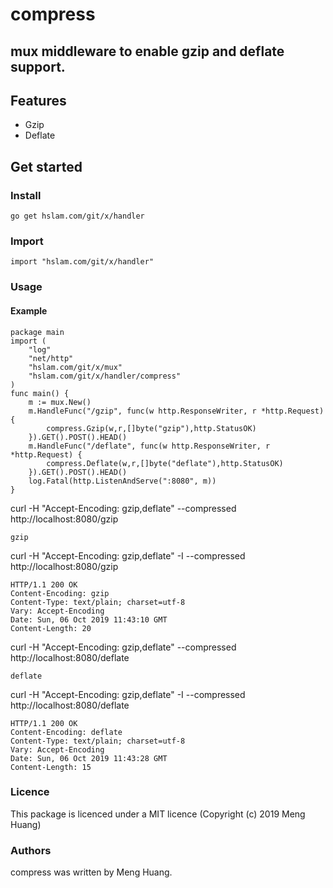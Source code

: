 # compress
## mux middleware to enable gzip and deflate support.

## Features

* Gzip
* Deflate

## Get started

### Install
```
go get hslam.com/git/x/handler
```
### Import
```
import "hslam.com/git/x/handler"
```
### Usage
#### Example
```
package main
import (
	"log"
	"net/http"
	"hslam.com/git/x/mux"
	"hslam.com/git/x/handler/compress"
)
func main() {
	m := mux.New()
	m.HandleFunc("/gzip", func(w http.ResponseWriter, r *http.Request) {
		compress.Gzip(w,r,[]byte("gzip"),http.StatusOK)
	}).GET().POST().HEAD()
	m.HandleFunc("/deflate", func(w http.ResponseWriter, r *http.Request) {
		compress.Deflate(w,r,[]byte("deflate"),http.StatusOK)
	}).GET().POST().HEAD()
	log.Fatal(http.ListenAndServe(":8080", m))
}
```
curl -H "Accept-Encoding: gzip,deflate" --compressed http://localhost:8080/gzip
```
gzip
```

curl -H "Accept-Encoding: gzip,deflate" -I  --compressed http://localhost:8080/gzip
```
HTTP/1.1 200 OK
Content-Encoding: gzip
Content-Type: text/plain; charset=utf-8
Vary: Accept-Encoding
Date: Sun, 06 Oct 2019 11:43:10 GMT
Content-Length: 20
```

curl -H "Accept-Encoding: gzip,deflate" --compressed http://localhost:8080/deflate
```
deflate
```
curl -H "Accept-Encoding: gzip,deflate" -I  --compressed http://localhost:8080/deflate
```
HTTP/1.1 200 OK
Content-Encoding: deflate
Content-Type: text/plain; charset=utf-8
Vary: Accept-Encoding
Date: Sun, 06 Oct 2019 11:43:28 GMT
Content-Length: 15
```

### Licence
This package is licenced under a MIT licence (Copyright (c) 2019 Meng Huang)


### Authors
compress was written by Meng Huang.


